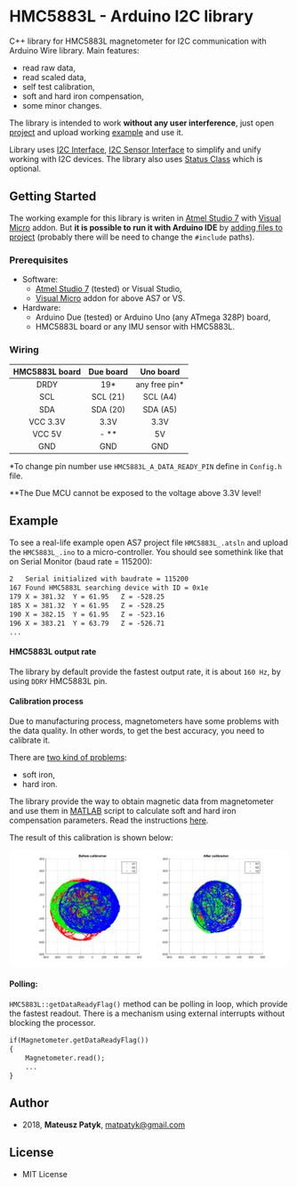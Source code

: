 # HMC5883L - Arduino I2C library
C++ library for HMC5883L magnetometer for I2C communication with Arduino Wire library.  Main features:
- read raw data,
- read scaled data,
- self test calibration,
- soft and hard iron compensation,
- some minor changes.

The library is intended to work **without any user interference**, just open [project](https://github.com/MatthewPatyk/HMC5883L-Arduino-I2C-library/blob/master/HMC5883L_.atsln) and upload working [example](https://github.com/MatthewPatyk/HMC5883L-Arduino-I2C-library/blob/master/HMC5883L_/HMC5883L_.ino) and use it.

Library uses [I2C Interface](https://github.com/MatthewPatyk/I2C-Interface-for-Arduino-Wire-Library), [I2C Sensor Interface](https://github.com/MatthewPatyk/I2C-Sensor-Interface) to simplify and unify working with I2C devices. The library also uses [Status Class](https://github.com/MatthewPatyk/Status-Class) which is optional.
 
## Getting Started
The working example for this library is writen in [Atmel Studio 7](http://www.microchip.com/mplab/avr-support/atmel-studio-7) with [Visual Micro](https://www.visualmicro.com/) addon. But **it is possible to run it with Arduino IDE** by [adding files to project](https://www.arduino.cc/en/Guide/Environment#toc8) (probably there will be need to change the `#include` paths).

### Prerequisites
- Software: 
	- [Atmel Studio 7](http://www.microchip.com/mplab/avr-support/atmel-studio-7) (tested) or Visual Studio,
	- [Visual Micro](https://www.visualmicro.com/) addon for above AS7 or VS.
- Hardware: 
	- Arduino Due (tested) or Arduino Uno (any ATmega 328P) board,
	- HMC5883L board or any IMU sensor with HMC5883L.

### Wiring

|HMC5883L board|Due board|Uno board|
| :------------: | :------------: | :------------: |
|DRDY|19*|any free pin*|
|SCL|SCL (21)|SCL (A4)|
|SDA|SDA (20)|SDA (A5)|
|VCC 3.3V|3.3V|3.3V|
|VCC 5V|- **|5V|
|GND|GND|GND|

*To change pin number use `HMC5883L_A_DATA_READY_PIN` define in `Config.h` file.

**The Due MCU cannot be exposed to the voltage above 3.3V level!
 
## Example 
To see a real-life example open AS7 project file `HMC5883L_.atsln` and upload the `HMC5883L_.ino` to a micro-controller. You should see somethink like that on Serial Monitor (baud rate = 115200):
```
2	Serial initialized with baudrate = 115200
167	Found HMC5883L searching device with ID = 0x1e
179	X = 381.32	Y = 61.95	Z = -528.25
185	X = 381.32	Y = 61.95	Z = -528.25
190	X = 382.15	Y = 61.95	Z = -523.16
196	X = 383.21	Y = 63.79	Z = -526.71
...
```

#### HMC5883L output rate
The library by default provide the fastest output rate, it is about `160 Hz`, by using `DDRY` HMC5883L pin.

#### Calibration process
Due to manufacturing process, magnetometers have some problems with the data quality. In other words, to get the best accuracy, you need to calibrate it.

There are [two kind of problems](https://www.vectornav.com/support/library/magnetometer):
- soft iron,
- hard iron.

The library provide the way to obtain magnetic data from magnetometer and use them in [MATLAB](https://github.com/MatthewPatyk/MATLAB-Magnetometer-Hard-and-Soft-Iron-Compensation-Algorithm) script to calculate soft and hard iron compensation parameters. Read the instructions [here](https://github.com/MatthewPatyk/MATLAB-Magnetometer-Hard-and-Soft-Iron-Compensation-Algorithm).

The result of this calibration is shown below:

![Result](https://raw.githubusercontent.com/MatthewPatyk/MATLAB-Magnetometer-Hard-and-Soft-Iron-Compensation-Algorithm/master/Results/Result.png)

#### Polling:
`HMC5883L::getDataReadyFlag()` method can be polling in loop, which provide the fastest readout. There is a mechanism using external interrupts without blocking the processor.
```
if(Magnetometer.getDataReadyFlag())
{
	Magnetometer.read();
	...
}
```

## Author 
* 2018, **Mateusz Patyk**, <matpatyk@gmail.com> 
 
## License 
- MIT License
